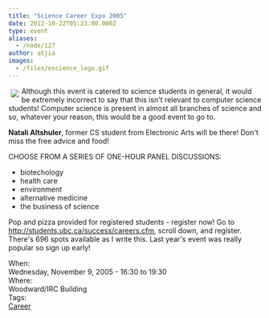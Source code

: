 ```yaml
---
title: "Science Career Expo 2005"
date: 2012-10-22T05:23:00.000Z
type: event
aliases:
  - /node/127
author: atjia
images:
  - /files/escience_logo.gif
---
```


<div class="field field-name-body field-type-text-with-summary field-label-hidden"><div class="field-items"><div class="field-item even"><p><img src="/files/escience_logo.gif" align="left" vspace="5" hspace="5">Although this event is catered to science students in general, it would be extremely incorrect to say that this isn&apos;t relevant to computer science students!  Computer science is present in almost all branches of science and so, whatever your reason, this would be a good event to go to.</p>
<p><b>Natali Altshuler</b>, former CS student from Electronic Arts will be there!  Don&apos;t miss the free advice and food!</p>
<p>CHOOSE FROM A SERIES OF ONE-HOUR PANEL DISCUSSIONS:</p>
<ul>
<li>biotechology
</li><li>health care
</li><li>environment
</li><li>alternative medicine
</li><li>the business of science
</li></ul>
<p>Pop and pizza provided for registered students - register now!  Go to <a href="http://students.ubc.ca/success/careers.cfm">http://students.ubc.ca/success/careers.cfm</a>, scroll down, and register.  There&apos;s 696 spots available as I write this.  Last year&apos;s event was really popular so sign up early!</p>
<!--break--></div></div></div><div class="field field-name-field-dates field-type-datetime field-label-above"><div class="field-label">When:&#xA0;</div><div class="field-items"><div class="field-item even"><span class="date-display-single">Wednesday, November 9, 2005 - <span class="date-display-range"><span class="date-display-start">16:30</span> to <span class="date-display-end">19:30</span></span></span></div></div></div><div class="field field-name-field-location field-type-text field-label-above"><div class="field-label">Where:&#xA0;</div><div class="field-items"><div class="field-item even">Woodward/IRC Building</div></div></div>    <footer>
    <div class="field field-name-field-tags field-type-taxonomy-term-reference field-label-above"><div class="field-label">Tags:&#xA0;</div><div class="field-items"><div class="field-item even"><a href="/career">Career</a></div></div></div>      </footer>
